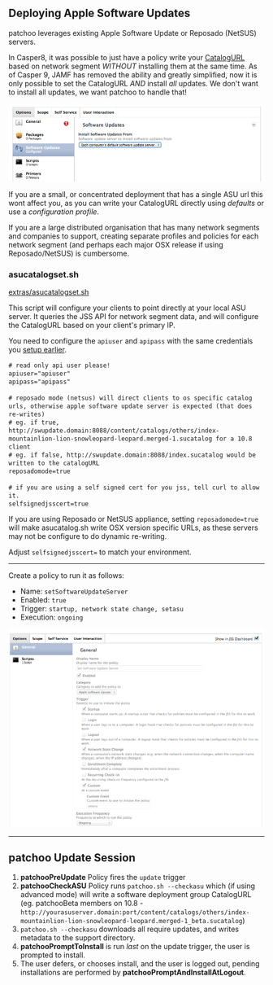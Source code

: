 Deploying Apple Software Updates
----------------------------------

patchoo leverages existing Apple Software Update or Reposado (NetSUS) servers. 

In Casper8, it was possible to just have a policy write your [CatalogURL](http://support.apple.com/kb/HT4069) based on network segment *WITHOUT* installing them at the same time. As of Casper 9, JAMF has removed the ability and greatly simplified, now it is only possible to set the CatalogURL *AND* install *all* updates. We don't want to install all updates, we want patchoo to handle that!

![crappy asu](images/crappy_asu.png)

If you are a small, or concentrated deployment that has a single ASU url this wont affect you, as you can write your CatalogURL directly using *defaults* or use a *configuration profile*.

If you are a large distributed organisation that has many network segments and companies to support, creating separate profiles and policies for each network segment (and perhaps each major OSX release if using Reposado/NetSUS) is cumbersome.

### asucatalogset.sh

[extras/asucatalogset.sh](extras/asucatalogset.sh)

This script will configure your clients to point directly at your local ASU server. It queries the JSS API for network segment data, and will configure the CatalogURL based on your client's primary IP.

You need to configure the `apiuser` and `apipass` with the same credentials you [setup earlier](setup_jss_api_access.md).

```
# read only api user please!
apiuser="apiuser"
apipass="apipass"

# reposado mode (netsus) will direct clients to os specific catalog urls, otherwise apple software update server is expected (that does re-writes)
# eg. if true, http://swupdate.domain:8088/content/catalogs/others/index-mountainlion-lion-snowleopard-leopard.merged-1.sucatalog for a 10.8 client
# eg. if false, http://swupdate.domain:8088/index.sucatalog would be written to the catalogURL
reposadomode=true

# if you are using a self signed cert for you jss, tell curl to allow it.
selfsignedjsscert=true

```

If you are using Reposado or NetSUS appliance, setting `reposadomode=true` will make asucatalog.sh write OSX version specific URLs, as these servers may not be configure to do dynamic re-writing.

Adjust `selfsignedjsscert=` to match your environment.

___

Create a policy to run it as follows:

* Name: `setSoftwareUpdateServer`
* Enabled: `true`
* Trigger: `startup, network state change, setasu`
* Execution: `ongoing`

![set asu](images/policy_setasu.png)

___

patchoo Update Session
--------------------




1. **patchooPreUpdate** Policy fires the `update` trigger
2. **patchooCheckASU** Policy runs `patchoo.sh --checkasu` which (if using advanced mode) will write a software deployment group CatalogURL (eg. patchooBeta members on 10.8 - `http://yourasuserver.domain:port/content/catalogs/others/index-mountainlion-lion-snowleopard-leopard.merged-1_beta.sucatalog`)
3. `patchoo.sh --checkasu` downloads all require updates, and writes metadata to the support directory.
4.  **patchooPromptToInstall** is run *last* on the update trigger, the user is prompted to install.
5.  The user defers, or chooses install, and the user is logged out, pending installations are performed by **patchooPromptAndInstallAtLogout**.





